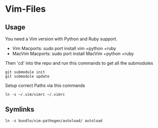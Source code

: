# Vim-Files

## Usage

You need a Vim version with Python and Ruby support.
* Vim Macports:     sudo port install vim +python +ruby
* MacVim Macports:  sudo port install MacVim +python +ruby

Then 'cd' into the repo and run this commands to get all the submodules

    git submodule init
    git submodule update

Setup correct Paths via this commands

    ln -s ~/.vim/vimrc ~/.vimrc

## Symlinks

    ln -s bundle/vim-pathogen/autoload/ autoload

